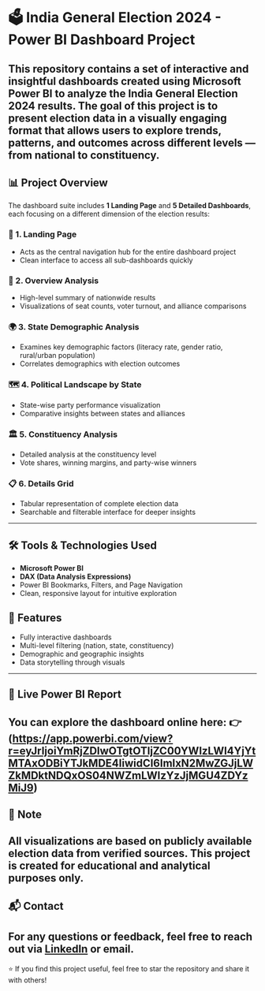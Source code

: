 # 🗳️ India General Election 2024 - Power BI Dashboard Project
This repository contains a set of interactive and insightful dashboards created using **Microsoft Power BI** to analyze the **India General Election 2024** results. The goal of this project is to present election data in a visually engaging format that allows users to explore trends, patterns, and outcomes across different levels — from national to constituency.
---
## 📊 Project Overview
The dashboard suite includes **1 Landing Page** and **5 Detailed Dashboards**, each focusing on a different dimension of the election results:
### 🧭 1. Landing Page
- Acts as the central navigation hub for the entire dashboard project
- Clean interface to access all sub-dashboards quickly
### 📌 2. Overview Analysis
- High-level summary of nationwide results
- Visualizations of seat counts, voter turnout, and alliance comparisons
### 🌍 3. State Demographic Analysis
- Examines key demographic factors (literacy rate, gender ratio, rural/urban population)
- Correlates demographics with election outcomes
### 🗺️ 4. Political Landscape by State
- State-wise party performance visualization
- Comparative insights between states and alliances
### 🏛️ 5. Constituency Analysis
- Detailed analysis at the constituency level
- Vote shares, winning margins, and party-wise winners
### 📋 6. Details Grid
- Tabular representation of complete election data
- Searchable and filterable interface for deeper insights
---
## 🛠️ Tools & Technologies Used
- **Microsoft Power BI**
- **DAX (Data Analysis Expressions)**
- Power BI Bookmarks, Filters, and Page Navigation
- Clean, responsive layout for intuitive exploration
## 🚀 Features
- Fully interactive dashboards
- Multi-level filtering (nation, state, constituency)
- Demographic and geographic insights
- Data storytelling through visuals
---
## 🔗 Live Power BI Report
You can explore the dashboard online here:
👉 (https://app.powerbi.com/view?r=eyJrIjoiYmRjZDIwOTgtOTljZC00YWIzLWI4YjYtMTAxODBiYTJkMDE4IiwidCI6ImIxN2MwZGJjLWZkMDktNDQxOS04NWZmLWIzYzJjMGU4ZDYzMiJ9)
---
## 📌 Note
All visualizations are based on publicly available election data from verified sources. This project is created for **educational and analytical purposes only**.
---
## 📬 Contact
For any questions or feedback, feel free to reach out via [LinkedIn](www.linkedin.com/in/biswarup-das-b36ab7340) or email.
---
⭐ If you find this project useful, feel free to star the repository and share it with others!
